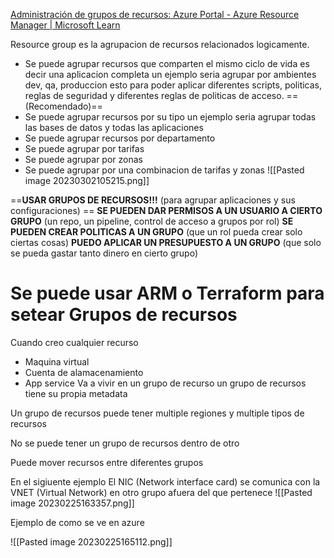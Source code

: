 [Administración de grupos de recursos: Azure Portal - Azure Resource Manager | Microsoft Learn](https://learn.microsoft.com/es-es/azure/azure-resource-manager/management/manage-resource-groups-portal)

Resource group es la agrupacion de recursos relacionados logicamente.
- Se puede agrupar recursos que comparten el mismo ciclo de vida es decir una aplicacion completa un ejemplo seria agrupar por ambientes dev, qa, produccion esto para poder aplicar diferentes scripts, politicas, reglas de seguridad y diferentes reglas de politicas de acceso. ==(Recomendado)==
- Se puede agrupar recursos por su tipo un ejemplo seria agrupar todas las bases de datos y todas las aplicaciones 
- Se puede agrupar recursos por departamento
- Se puede agrupar por tarifas
- Se puede agrupar por zonas
- Se puede agrupar por una combinacion de tarifas y zonas
![[Pasted image 20230302105215.png]]

==**USAR GRUPOS DE RECURSOS!!!** (para agrupar aplicaciones y sus configuraciones) ==
**SE PUEDEN DAR PERMISOS A UN USUARIO A CIERTO GRUPO** (un repo, un pipeline, control de acceso a grupos por rol)
**SE PUEDEN CREAR POLITICAS A UN GRUPO** (que un rol pueda crear solo ciertas cosas)
**PUEDO APLICAR UN PRESUPUESTO A UN GRUPO** (que solo se pueda gastar tanto dinero en cierto grupo)
# Se puede usar ARM o Terraform para setear Grupos de recursos

Cuando creo cualquier recurso
- Maquina virtual
- Cuenta de alamacenamiento
- App service
Va a vivir en un grupo de recurso un grupo de recursos tiene su propia metadata

Un grupo de recursos puede tener multiple regiones y multiple tipos de recursos

No se puede tener un grupo de recursos dentro de otro

Puede mover recursos entre diferentes grupos

En el sigiuente ejemplo El NIC (Network interface card) se comunica con la VNET (Virtual Network) en otro grupo afuera del que pertenece
![[Pasted image 20230225163357.png]]

Ejemplo de como se ve en azure

![[Pasted image 20230225165112.png]]